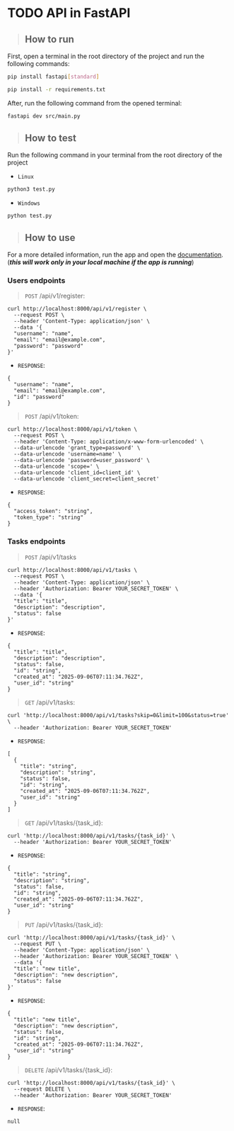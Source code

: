 # TODO API in FastAPI

> ## How to run
First, open a terminal in the root directory of the project and run the following commands:
```bash
pip install fastapi[standard]

pip install -r requirements.txt
```

After, run the following command from the opened terminal:

```bash
fastapi dev src/main.py
```

> ## How to test
Run the following command in your terminal from the root directory of the project
 - `Linux`
```bash
python3 test.py
```
 - `Windows`
```shell
python test.py
```

> ## How to use
For a more detailed information, run the app and open the <a href="http://localhost:8000/docs-scalar">documentation</a>. (***this will work only in your local machine if the app is running***)
### Users endpoints

> `POST` /api/v1/register:
```shell
curl http://localhost:8000/api/v1/register \
  --request POST \
  --header 'Content-Type: application/json' \
  --data '{
  "username": "name",
  "email": "email@example.com",
  "password": "password"
}'
```
- `RESPONSE`:
```shell
{
  "username": "name",
  "email": "email@example.com",
  "id": "password"
}
```

> `POST` /api/v1/token:
```shell
curl http://localhost:8000/api/v1/token \
  --request POST \
  --header 'Content-Type: application/x-www-form-urlencoded' \
  --data-urlencode 'grant_type=password' \
  --data-urlencode 'username=name' \
  --data-urlencode 'password=user_password' \
  --data-urlencode 'scope=' \
  --data-urlencode 'client_id=client_id' \
  --data-urlencode 'client_secret=client_secret'
```

 - `RESPONSE`:
```shell
{
  "access_token": "string",
  "token_type": "string"
}
```

### Tasks endpoints

> `POST` /api/v1/tasks
```shell
curl http://localhost:8000/api/v1/tasks \
  --request POST \
  --header 'Content-Type: application/json' \
  --header 'Authorization: Bearer YOUR_SECRET_TOKEN' \
  --data '{
  "title": "title",
  "description": "description",
  "status": false
}'
```

 - `RESPONSE`:
```shell
{
  "title": "title",
  "description": "description",
  "status": false,
  "id": "string",
  "created_at": "2025-09-06T07:11:34.762Z",
  "user_id": "string"
}
```

> `GET` /api/v1/tasks:
```shell
curl 'http://localhost:8000/api/v1/tasks?skip=0&limit=100&status=true' \
  --header 'Authorization: Bearer YOUR_SECRET_TOKEN'
```

 - `RESPONSE`:
```shell
[
  {
    "title": "string",
    "description": "string",
    "status": false,
    "id": "string",
    "created_at": "2025-09-06T07:11:34.762Z",
    "user_id": "string"
  }
]
```

> `GET` /api/v1/tasks/{task_id}:
```shell
curl 'http://localhost:8000/api/v1/tasks/{task_id}' \
  --header 'Authorization: Bearer YOUR_SECRET_TOKEN'
```
 - `RESPONSE`:
```shell
{
  "title": "string",
  "description": "string",
  "status": false,
  "id": "string",
  "created_at": "2025-09-06T07:11:34.762Z",
  "user_id": "string"
}
```

> `PUT` /api/v1/tasks/{task_id}:
```shell
curl 'http://localhost:8000/api/v1/tasks/{task_id}' \
  --request PUT \
  --header 'Content-Type: application/json' \
  --header 'Authorization: Bearer YOUR_SECRET_TOKEN' \
  --data '{
  "title": "new title",
  "description": "new description",
  "status": false
}'
```
 - `RESPONSE`:
```shell
{
  "title": "new title",
  "description": "new description",
  "status": false,
  "id": "string",
  "created_at": "2025-09-06T07:11:34.762Z",
  "user_id": "string"
}
```

> `DELETE` /api/v1/tasks/{task_id}:
```shell
curl 'http://localhost:8000/api/v1/tasks/{task_id}' \
  --request DELETE \
  --header 'Authorization: Bearer YOUR_SECRET_TOKEN'
```
 - `RESPONSE`:
```shell
null
```

